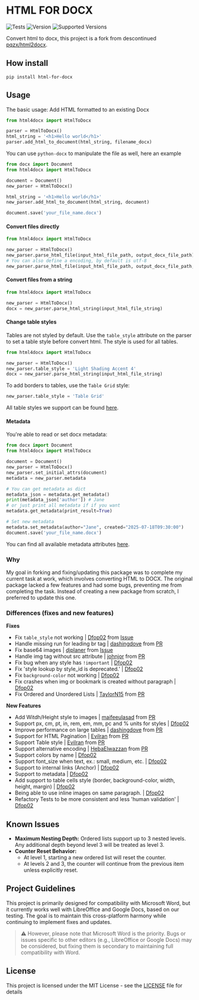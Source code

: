 # HTML FOR DOCX
![Tests](https://github.com/dfop02/html4docx/actions/workflows/tests.yml/badge.svg)
![Version](https://img.shields.io/pypi/v/html-for-docx.svg)
![Supported Versions](https://img.shields.io/pypi/pyversions/html-for-docx.svg)

Convert html to docx, this project is a fork from descontinued [pqzx/html2docx](https://github.com/pqzx/html2docx).

## How install

`pip install html-for-docx`

## Usage

The basic usage: Add HTML formatted to an existing Docx

```python
from html4docx import HtmlToDocx

parser = HtmlToDocx()
html_string = '<h1>Hello world</h1>'
parser.add_html_to_document(html_string, filename_docx)
```

You can use `python-docx` to manipulate the file as well, here an example

```python
from docx import Document
from html4docx import HtmlToDocx

document = Document()
new_parser = HtmlToDocx()

html_string = '<h1>Hello world</h1>'
new_parser.add_html_to_document(html_string, document)

document.save('your_file_name.docx')
```

#### Convert files directly

```python
from html4docx import HtmlToDocx

new_parser = HtmlToDocx()
new_parser.parse_html_file(input_html_file_path, output_docx_file_path)
# You can also define a encoding, by default is utf-8
new_parser.parse_html_file(input_html_file_path, output_docx_file_path, 'utf-8')
```

#### Convert files from a string

```python
from html4docx import HtmlToDocx

new_parser = HtmlToDocx()
docx = new_parser.parse_html_string(input_html_file_string)
```

#### Change table styles

Tables are not styled by default. Use the `table_style` attribute on the parser to set a table style before convert html. The style is used for all tables.

```python
from html4docx import HtmlToDocx

new_parser = HtmlToDocx()
new_parser.table_style = 'Light Shading Accent 4'
docx = new_parser.parse_html_string(input_html_file_string)
```

To add borders to tables, use the `Table Grid` style:

```python
new_parser.table_style = 'Table Grid'
```

All table styles we support can be found [here](https://python-docx.readthedocs.io/en/latest/user/styles-understanding.html#table-styles-in-default-template).

#### Metadata

You're able to read or set docx metadata:

```python
from docx import Document
from html4docx import HtmlToDocx

document = Document()
new_parser = HtmlToDocx()
new_parser.set_initial_attrs(document)
metadata = new_parser.metadata

# You can get metadata as dict
metadata_json = metadata.get_metadata()
print(metadata_json['author']) # Jane
# or just print all metadata if if you want
metadata.get_metadata(print_result=True)

# Set new metadata
metadata.set_metadata(author="Jane", created="2025-07-18T09:30:00")
document.save('your_file_name.docx')
```

You can find all available metadata attributes [here](https://python-docx.readthedocs.io/en/latest/dev/analysis/features/coreprops.html).

### Why

My goal in forking and fixing/updating this package was to complete my current task at work, which involves converting HTML to DOCX. The original package lacked a few features and had some bugs, preventing me from completing the task. Instead of creating a new package from scratch, I preferred to update this one.

### Differences (fixes and new features)

**Fixes**
- Fix `table_style` not working | [Dfop02](https://github.com/dfop02) from [Issue](https://github.com/dfop02/html4docx/issues/11)
- Handle missing run for leading br tag | [dashingdove](https://github.com/dashingdove) from [PR](https://github.com/pqzx/html2docx/pull/53)
- Fix base64 images | [djplaner](https://github.com/djplaner) from [Issue](https://github.com/pqzx/html2docx/issues/28#issuecomment-1052736896)
- Handle img tag without src attribute | [johnjor](https://github.com/johnjor) from [PR](https://github.com/pqzx/html2docx/pull/63)
- Fix bug when any style has `!important` | [Dfop02](https://github.com/dfop02)
- Fix 'style lookup by style_id is deprecated.' | [Dfop02](https://github.com/dfop02)
- Fix `background-color` not working | [Dfop02](https://github.com/dfop02)
- Fix crashes when img or bookmark is created without paragraph | [Dfop02](https://github.com/dfop02)
- Fix Ordered and Unordered Lists | [TaylorN15](https://github.com/TaylorN15) from [PR](https://github.com/dfop02/html4docx/pull/16)

**New Features**
- Add Witdh/Height style to images | [maifeeulasad](https://github.com/maifeeulasad) from [PR](https://github.com/pqzx/html2docx/pull/29)
- Support px, cm, pt, in, rem, em, mm, pc and % units for styles | [Dfop02](https://github.com/dfop02)
- Improve performance on large tables | [dashingdove](https://github.com/dashingdove) from [PR](https://github.com/pqzx/html2docx/pull/58)
- Support for HTML Pagination | [Evilran](https://github.com/Evilran) from [PR](https://github.com/pqzx/html2docx/pull/39)
- Support Table style | [Evilran](https://github.com/Evilran) from [PR](https://github.com/pqzx/html2docx/pull/39)
- Support alternative encoding | [HebaElwazzan](https://github.com/HebaElwazzan) from [PR](https://github.com/pqzx/html2docx/pull/59)
- Support colors by name | [Dfop02](https://github.com/dfop02)
- Support font_size when text, ex.: small, medium, etc. | [Dfop02](https://github.com/dfop02)
- Support to internal links (Anchor) | [Dfop02](https://github.com/dfop02)
- Support to metadata | [Dfop02](https://github.com/dfop02)
- Add support to table cells style (border, background-color, width, height, margin) | [Dfop02](https://github.com/dfop02)
- Being able to use inline images on same paragraph. | [Dfop02](https://github.com/dfop02)
- Refactory Tests to be more consistent and less 'human validation' | [Dfop02](https://github.com/dfop02)

## Known Issues

- **Maximum Nesting Depth:** Ordered lists support up to 3 nested levels. Any additional depth beyond level 3 will be treated as level 3.
- **Counter Reset Behavior:**
  - At level 1, starting a new ordered list will reset the counter.
  - At levels 2 and 3, the counter will continue from the previous item unless explicitly reset.

## Project Guidelines

This project is primarily designed for compatibility with Microsoft Word, but it currently works well with LibreOffice and Google Docs, based on our testing. The goal is to maintain this cross-platform harmony while continuing to implement fixes and updates.

> ⚠️ However, please note that Microsoft Word is the priority. Bugs or issues specific to other editors (e.g., LibreOffice or Google Docs) may be considered, but fixing them is secondary to maintaining full compatibility with Word.

## License

This project is licensed under the MIT License - see the [LICENSE](LICENSE) file for details
